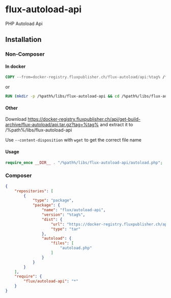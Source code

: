 # flux-autoload-api

PHP Autoload Api

## Installation

### Non-Composer

#### In docker

```dockerfile
COPY --from=docker-registry.fluxpublisher.ch/flux-autoload/api:%tag% /flux-autoload-api /%path%/libs/flux-autoload-api
```

or

```dockerfile
RUN (mkdir -p /%path%/libs/flux-autoload-api && cd /%path%/libs/flux-autoload-api && wget -O - https://docker-registry.fluxpublisher.ch/api/get-build-archive/flux-autoload/api.tar.gz?tag=%tag% | tar -xz --strip-components=1)
```

#### Other

Download https://docker-registry.fluxpublisher.ch/api/get-build-archive/flux-autoload/api.tar.gz?tag=%tag% and extract it to /%path%/libs/flux-autoload-api

Use `--content-disposition` with `wget` to get the correct file name

#### Usage

```php
require_once __DIR__ . "/%path%/libs/flux-autoload-api/autoload.php";
```

### Composer

```json
{
    "repositories": [
        {
            "type": "package",
            "package": {
                "name": "flux/autoload-api",
                "version": "%tag%",
                "dist": {
                    "url": "https://docker-registry.fluxpublisher.ch/api/get-build-archive/flux-autoload/api.tar.gz?tag=%tag%",
                    "type": "tar"
                },
                "autoload": {
                    "files": [
                        "autoload.php"
                    ]
                }
            }
        }
    ],
    "require": {
        "flux/autoload-api": "*"
    }
}
```
